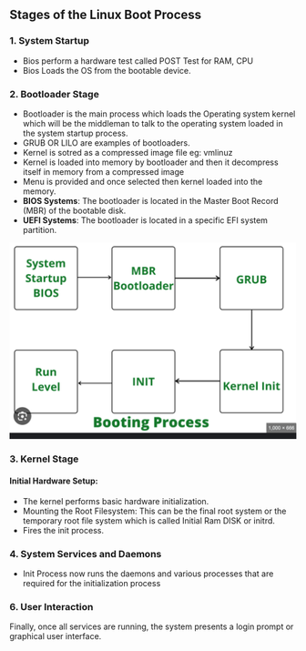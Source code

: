 
## Stages of the Linux Boot Process

### 1. **System Startup**
- Bios perform a hardware test called POST Test for RAM, CPU
- Bios Loads the OS from the bootable device.

### 2. **Bootloader Stage**
- Bootloader is the main process which loads the Operating system kernel which will be the middleman to talk to the operating system loaded in the system startup process.
- GRUB OR LILO are examples of bootloaders.
- Kernel is sotred as a compressed image file eg: vmlinuz
- Kernel is loaded into memory by bootloader and then it decompress itself in memory from a compressed image
- Menu is provided and once selected then kernel loaded into the memory.
- **BIOS Systems**: The bootloader is located in the Master Boot Record (MBR) of the bootable disk.
- **UEFI Systems**: The bootloader is located in a specific EFI system partition.

![alt text](image-2.png)
### 3. **Kernel Stage**
#### Initial Hardware Setup:
- The kernel performs basic hardware initialization.
- Mounting the Root Filesystem: This can be the final root system or the temporary root file system which is called Initial Ram DISK or initrd.
- Fires the init process. 

### 4. **System Services and Daemons**
- Init Process now runs the daemons and various processes that are required for the initialization process
### 6. **User Interaction**
Finally, once all services are running, the system presents a login prompt or graphical user interface.
